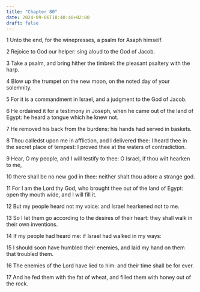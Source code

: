 ```yaml
---
title: "Chapter 80"
date: 2024-09-06T18:40:40+02:00
draft: false
---
```




1 Unto the end, for the winepresses, a psalm for Asaph himself.

2 Rejoice to God our helper: sing aloud to the God of Jacob.

3 Take a psalm, and bring hither the timbrel: the pleasant psaltery with the harp.

4 Blow up the trumpet on the new moon, on the noted day of your solemnity.

5 For it is a commandment in Israel, and a judgment to the God of Jacob.

6 He ordained it for a testimony in Joseph, when he came out of the land of Egypt: he heard a tongue which he knew not.

7 He removed his back from the burdens: his hands had served in baskets.

8 Thou calledst upon me in affliction, and I delivered thee: I heard thee in the secret place of tempest: I proved thee at the waters of contradiction.

9 Hear, O my people, and I will testify to thee: O Israel, if thou wilt hearken to me,

10 there shall be no new god in thee: neither shalt thou adore a strange god.

11 For I am the Lord thy God, who brought thee out of the land of Egypt: open thy mouth wide, and I will fill it.

12 But my people heard not my voice: and Israel hearkened not to me.

13 So I let them go according to the desires of their heart: they shall walk in their own inventions.

14 If my people had heard me: if Israel had walked in my ways:

15 I should soon have humbled their enemies, and laid my hand on them that troubled them.

16 The enemies of the Lord have lied to him: and their time shall be for ever.

17 And he fed them with the fat of wheat, and filled them with honey out of the rock.

